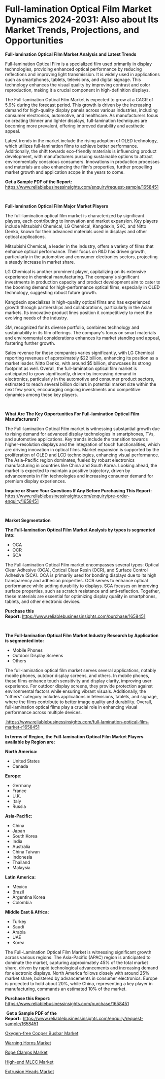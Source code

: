 <p><h1>Full-lamination Optical Film Market Dynamics 2024-2031: Also about Its Market Trends, Projections, and Opportunities</h1></p><p><strong>Full-lamination Optical Film Market Analysis and Latest Trends</strong></p>
<p><p>Full-lamination Optical Film is a specialized film used primarily in display technologies, providing enhanced optical performance by reducing reflections and improving light transmission. It is widely used in applications such as smartphones, tablets, televisions, and digital signage. This technology enhances the visual quality by improving contrast and color reproduction, making it a crucial component in high-definition displays.</p><p>The Full-lamination Optical Film Market is expected to grow at a CAGR of 5.9% during the forecast period. This growth is driven by the increasing demand for high-quality display panels across various industries, including consumer electronics, automotive, and healthcare. As manufacturers focus on creating thinner and lighter displays, full-lamination techniques are becoming more prevalent, offering improved durability and aesthetic appeal.</p><p>Latest trends in the market include the rising adoption of OLED technology, which utilizes full-lamination films to achieve better performance. Additionally, the shift towards eco-friendly materials is influencing product development, with manufacturers pursuing sustainable options to attract environmentally conscious consumers. Innovations in production processes and materials are also enhancing the film's properties, further propelling market growth and application scope in the years to come.</p></p>
<p><strong>Get a Sample PDF of the Report:&nbsp;</strong> <a href="https://www.reliablebusinessinsights.com/enquiry/request-sample/1658451?utm_campaign=1405&utm_medium=2&utm_source=Github&utm_content=ia&utm_term=28092024&utm_id=full-lamination-optical-film">https://www.reliablebusinessinsights.com/enquiry/request-sample/1658451</a></p>
<p>&nbsp;</p>
<p><strong>Full-lamination Optical Film Major Market Players</strong></p>
<p><p>The full-lamination optical film market is characterized by significant players, each contributing to innovation and market expansion. Key players include Mitsubishi Chemical, LG Chemical, Kangdexin, SKC, and Nitto Denko, known for their advanced materials used in displays and other optical applications.</p><p>Mitsubishi Chemical, a leader in the industry, offers a variety of films that enhance optical performance. Their focus on R&D has driven growth, particularly in the automotive and consumer electronics sectors, projecting a steady increase in market share.</p><p>LG Chemical is another prominent player, capitalizing on its extensive experience in chemical manufacturing. The company's significant investments in production capacity and product development aim to cater to the booming demand for high-performance optical films, especially in OLED technology, suggesting robust future growth.</p><p>Kangdexin specializes in high-quality optical films and has experienced growth through partnerships and collaborations, particularly in the Asian markets. Its innovative product lines position it competitively to meet the evolving needs of the industry.</p><p>3M, recognized for its diverse portfolio, combines technology and sustainability in its film offerings. The company's focus on smart materials and environmental considerations enhances its market standing and appeal, fostering further growth.</p><p>Sales revenue for these companies varies significantly, with LG Chemical reporting revenues of approximately $22 billion, enhancing its position as a market leader. Nitto Denko, with around $5 billion, showcases its strong footprint as well. Overall, the full-lamination optical film market is anticipated to grow significantly, driven by increasing demand in electronics, particularly in the automotive and consumer product sectors, estimated to reach several billion dollars in potential market size within the next few years, encouraging ongoing investments and competitive dynamics among these key players.</p></p>
<p>&nbsp;</p>
<p><strong>What Are The Key Opportunities For Full-lamination Optical Film Manufacturers?</strong></p>
<p><p>The Full-lamination Optical Film market is witnessing substantial growth due to rising demand for advanced display technologies in smartphones, TVs, and automotive applications. Key trends include the transition towards higher-resolution displays and the integration of touch functionalities, which are driving innovation in optical films. Market expansion is supported by the proliferation of OLED and LCD technologies, enhancing visual performance. The Asia-Pacific region dominates, fueled by robust electronics manufacturing in countries like China and South Korea. Looking ahead, the market is expected to maintain a positive trajectory, driven by advancements in film technologies and increasing consumer demand for premium display experiences.</p></p>
<p><strong>Inquire or Share Your Questions If Any Before Purchasing This Report:</strong> <a href="https://www.reliablebusinessinsights.com/enquiry/pre-order-enquiry/1658451?utm_campaign=1405&utm_medium=2&utm_source=Github&utm_content=ia&utm_term=28092024&utm_id=full-lamination-optical-film">https://www.reliablebusinessinsights.com/enquiry/pre-order-enquiry/1658451</a></p>
<p>&nbsp;</p>
<p><strong>Market Segmentation</strong></p>
<p><strong>The Full-lamination Optical Film Market Analysis by types is segmented into:</strong></p>
<p><ul><li>OCA</li><li>OCR</li><li>SCA</li></ul></p>
<p><p>The Full-lamination Optical Film market encompasses several types: Optical Clear Adhesive (OCA), Optical Clear Resin (OCR), and Surface Control Adhesive (SCA). OCA is primarily used for bonding displays due to its high transparency and adhesion properties. OCR serves to enhance optical performance while adding durability to displays. SCA focuses on improving surface properties, such as scratch resistance and anti-reflection. Together, these materials are essential for optimizing display quality in smartphones, tablets, and other electronic devices.</p></p>
<p><strong>Purchase this Report:&nbsp;</strong><a href="https://www.reliablebusinessinsights.com/purchase/1658451?utm_campaign=1405&utm_medium=2&utm_source=Github&utm_content=ia&utm_term=28092024&utm_id=full-lamination-optical-film">https://www.reliablebusinessinsights.com/purchase/1658451</a></p>
<p>&nbsp;</p>
<p><strong>The Full-lamination Optical Film Market Industry Research by Application is segmented into:</strong></p>
<p><ul><li>Mobile Phones</li><li>Outdoor Display Screens</li><li>Others</li></ul></p>
<p><p>The full-lamination optical film market serves several applications, notably mobile phones, outdoor display screens, and others. In mobile phones, these films enhance touch sensitivity and display clarity, improving user experience. For outdoor display screens, they provide protection against environmental factors while ensuring vibrant visuals. Additionally, the "others" category includes applications in televisions, tablets, and signage, where the films contribute to better image quality and durability. Overall, full-lamination optical films play a crucial role in enhancing visual performance across multiple devices.</p></p>
<p><a href="https://www.reliablebusinessinsights.com/full-lamination-optical-film-market-r1658451?utm_campaign=1405&utm_medium=2&utm_source=Github&utm_content=ia&utm_term=28092024&utm_id=full-lamination-optical-film">&nbsp;https://www.reliablebusinessinsights.com/full-lamination-optical-film-market-r1658451</a></p>
<p><strong>In terms of Region, the Full-lamination Optical Film Market Players available by Region are:</strong></p>
<p>
    <p> <strong> North America: </strong>
        <ul>
            <li>United States</li>
            <li>Canada</li>
        </ul>
        </p> 
    <p> <strong> Europe: </strong>
        <ul>
            <li>Germany</li>
            <li>France</li>
            <li>U.K.</li>
            <li>Italy</li>
            <li>Russia</li>
        </ul>
        </p> 
    <p> <strong> Asia-Pacific: </strong>
        <ul>
            <li>China</li>
            <li>Japan</li>
            <li>South Korea</li>
            <li>India</li>
            <li>Australia</li>
            <li>China Taiwan</li>
            <li>Indonesia</li>
            <li>Thailand</li>
            <li>Malaysia</li>
        </ul>
        </p> 
    <p> <strong> Latin America: </strong>
        <ul>
            <li>Mexico</li>
            <li>Brazil</li>
            <li>Argentina Korea</li>
            <li>Colombia</li>
        </ul>
        </p> 
    <p> <strong> Middle East & Africa: </strong>
        <ul>
            <li>Turkey</li>
            <li>Saudi</li>
            <li>Arabia</li>
            <li>UAE</li>
            <li>Korea</li>
        </ul>
    </p>
    </p>
<p><p>The Full-Lamination Optical Film Market is witnessing significant growth across various regions. The Asia-Pacific (APAC) region is anticipated to dominate the market, capturing approximately 45% of the total market share, driven by rapid technological advancements and increasing demand for electronic displays. North America follows closely with around 25% market share, bolstered by advancements in consumer electronics. Europe is projected to hold about 20%, while China, representing a key player in manufacturing, commands an estimated 10% of the market.</p></p>
<p><strong>Purchase this Report: </strong><a href="https://www.reliablebusinessinsights.com/purchase/1658451?utm_campaign=1405&utm_medium=2&utm_source=Github&utm_content=ia&utm_term=28092024&utm_id=full-lamination-optical-film">https://www.reliablebusinessinsights.com/purchase/1658451</a></p>
<p>&nbsp;<strong>Get a Sample PDF of the Report:&nbsp;&nbsp;</strong><a href="https://www.reliablebusinessinsights.com/enquiry/request-sample/1658451?utm_campaign=1405&utm_medium=2&utm_source=Github&utm_content=ia&utm_term=28092024&utm_id=full-lamination-optical-film">https://www.reliablebusinessinsights.com/enquiry/request-sample/1658451</a></p>
<p><strong></strong></p>
<p><p><a href="https://issuu.com/reportprime-2/docs/oxygen-free-copper-busbar-market-si_6f96b85c6533dc?utm_campaign=1405&utm_medium=2&utm_source=Github&utm_content=ia&utm_term=28092024&utm_id=full-lamination-optical-film">Oxygen-free Copper Busbar Market</a></p><p><a href="https://www.linkedin.com/pulse/strategic-market-insights-global-warning-horns-2024-2031-8hyff?trackingId=jsRHjkwZQ7ihrfLM93%2BqHg%3D%3D&utm_campaign=1405&utm_medium=2&utm_source=Github&utm_content=ia&utm_term=28092024&utm_id=full-lamination-optical-film">Warning Horns Market</a></p><p><a href="https://www.linkedin.com/pulse/global-rope-clamps-market-opportunities-challenges2024-a6g9e?trackingId=hxmNgB9dR5aJ5EeRE8AZ5A%3D%3D&utm_campaign=1405&utm_medium=2&utm_source=Github&utm_content=ia&utm_term=28092024&utm_id=full-lamination-optical-film">Rope Clamps Market</a></p><p><a href="https://issuu.com/reportprime-2/docs/high-end-mlcc-market-size-2030.pptx_6535b7e3124544?utm_campaign=1405&utm_medium=2&utm_source=Github&utm_content=ia&utm_term=28092024&utm_id=full-lamination-optical-film">High-end MLCC Market</a></p><p><a href="https://www.linkedin.com/pulse/global-extrusion-heads-market-opportunities-challenges2024--ajxzf?trackingId=H7bjKL4cSoOf0KUUaO47lg%3D%3D&utm_campaign=1405&utm_medium=2&utm_source=Github&utm_content=ia&utm_term=28092024&utm_id=full-lamination-optical-film">Extrusion Heads Market</a></p></p>